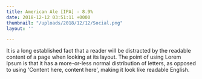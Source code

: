 ```yaml
---
title: American Ale [IPA] - 8.9%
date: 2018-12-12 03:51:11 +0000
thumbnail: "/uploads/2018/12/12/Social.png"
layout: ''

---
```

It is a long established fact that a reader will be distracted by the  readable content of a page when looking at its layout. The point of  using Lorem Ipsum is that it has a more-or-less normal distribution of  letters, as opposed to using 'Content here, content here', making it  look like readable English.  